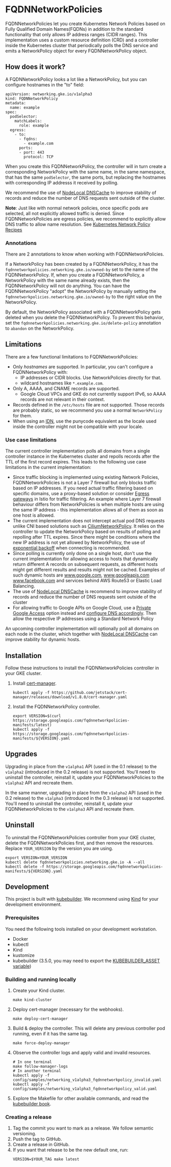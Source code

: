 # FQDNNetworkPolicies

FQDNNetworkPolicies let you create Kubernetes Network Policies based on Fully
Qualified Domain Names(FQDNs) in addition to the standard functionality that
only allows IP address ranges (CIDR ranges). This implementation uses a custom
resource definition (CRD) and a controller inside the Kubernetes cluster that
periodically polls the DNS service and emits a NetworkPolicy object for every FQDNNetworkPolicy
object. 

## How does it work?

A FQDNNetworkPolicy looks a lot like a NetworkPolicy, but you can configure hostnames
in the "to" field:

```
apiVersion: networking.gke.io/v1alpha3
kind: FQDNNetworkPolicy
metadata:
  name: example
spec:
  podSelector:
    matchLabels:
      role: example
  egress:
    - to:
      - fqdns:
        - example.com
      ports:
      - port: 443
        protocol: TCP
```

When you create this FQDNNetworkPolicy, the controller will in turn create a corresponding NetworkPolicy with
the same name, in the same namespace, that has the same `podSelector`, the same ports, but replacing
the hostnames with corresponding IP addresss it received by polling.

We recommend the use of [NodeLocal DNSCache](https://kubernetes.io/docs/tasks/administer-cluster/nodelocaldns/) to improve stability of records and reduce the number of DNS requests sent outside of the cluster.

**Note**: Just like with normal network policies, once specific pods are selected,
   all not explicitly allowed traffic is denied. Since FQDNNetworkPolicies are
   egress policies, we recommend to explicitly allow DNS traffic to allow name
   resolution. See
   [Kubernetes Network Policy Recipes](https://github.com/ahmetb/kubernetes-network-policy-recipes/blob/master/11-deny-egress-traffic-from-an-application.md#allowing-dns-traffic)

### Annotations

There are 2 annotations to know when working with FQDNNetworkPolicies.

If a NetworkPolicy has been created by a FQDNNetworkPolicy, it has the `fqdnnetworkpolicies.networking.gke.io/owned-by`
set to the name of the FQDNNetworkPolicy. If, when you create a FQDNNetworkPolicy, a NetworkPolicy with the same name
already exists, then the FQDNNetworkPolicy will not do anything. You can have the FQDNNetworkPolicy "adopt" the
NetworkPolicy by manually setting the `fqdnnetworkpolicies.networking.gke.io/owned-by` to the right value on the
NetworkPolicy.

By default, the NetworkPolicy associated with a FQDNNetworkPolicy gets deleted when you delete the FQDNNetworkPolicy.
To prevent this behavior, set the `fqdnnetworkpolicies.networking.gke.io/delete-policy` annotation to `abandon` on the
NetworkPolicy.

## Limitations

There are a few functional limitations to FQDNNetworkPolicies:

* Only *hostnames* are supported. In particular, you can't configure a FQDNNetworkPolicy with:
  * IP addresses or CIDR blocks. Use NetworkPolicies directly for that.
  * wildcard hostnames like `*.example.com`.
* Only A, AAAA, and CNAME records are supported.
  * Google Cloud VPCs and GKE do not currently support IPv6, so AAAA records are not relevant in their context.
* Records defined in the `/etc/hosts` file are not supported. Those records are probably static, so we recommend you use
  a normal `NetworkPolicy` for them.
* When using an [IDN](https://en.wikipedia.org/wiki/Internationalized_domain_name),
  use the punycode equivalent as the locale used inside the controller might not
  be compatible with your locale.

### Use case limitations

The current controller implementation polls all domains from a single controller
instance in the Kubernetes cluster and repolls records after the TTL of the
first record expires. This leads to the following use case limitations in the
current implementation:

-  Since traffic blocking is implemented using existing Network Policies,
   FQDNNetworkPolicies is not a Layer 7 firewall but only blocks traffic based
   on IP addresses. If you need actual traffic filtering based on specific
   domains, use a proxy-based solution or consider
   [Egress gateways](https://istio.io/latest/docs/tasks/traffic-management/egress/egress-gateway/)
   in Istio for traffic filtering. An example where Layer 7 firewall behaviour
   differs from NetworkPolicies is when multiple hosts are using the same IP
   address - this implementation allows all of them as soon as one host is allowed.
-  The current implementation does not intercept actual pod DNS requests
   unlike CNI based solutions such as
   [CiliumNetworkPolicy](https://docs.cilium.io/en/v1.9/concepts/kubernetes/policy/#ciliumnetworkpolicy).
   It relies on the controller to update the NetworkPolicy based on results of
   polling and repolling after TTL expires. Since there might be conditions where the new IP address is not yet allowed by NetworkPolicy, the use of  [exponential backoff](https://en.wikipedia.org/wiki/Exponential_backoff) when connecting is recommended.
-  Since polling is currently only done on a single host, don't use the
   current implementation for allowing access to hosts that dynamically return
   different A records on subsequent requests, as different hosts might get
   different results and results might not be cached. Examples of such dynamic
   hosts are www.google.com, www.googleapis.com www.facebook.com and services
   behind AWS Route53 or Elastic Load Balancing. 
-  The use of
   [NodeLocal DNSCache](https://kubernetes.io/docs/tasks/administer-cluster/nodelocaldns/)
   is recommend to improve stability of records and reduce the number of DNS
   requests sent outside of the cluster 
-  For allowing traffic to Google APIs on Google Cloud, use a
   [Private Google Access](https://cloud.google.com/vpc/docs/configure-private-google-access)
   option instead and
   [configure DNS accordingly](https://cloud.google.com/vpc/docs/configure-private-google-access#config-domain).
   Then allow the respective IP addresses using a Standard Network Policy

An upcoming controller implementation will optionally poll all domains on each
node in the cluster, which together with
[NodeLocal DNSCache](https://kubernetes.io/docs/tasks/administer-cluster/nodelocaldns/)
can improve stability for dynamic hosts.

## Installation

Follow these instructions to install the FQDNNetworkPolicies controller in your GKE cluster.

1. Install [cert-manager](https://cert-manager.io/docs/installation/kubernetes/).

   ```
   kubectl apply -f https://github.com/jetstack/cert-manager/releases/download/v1.8.0/cert-manager.yaml
   ```

1. Install the FQDNNetworkPolicy controller.

   ```
   export VERSION=$(curl https://storage.googleapis.com/fqdnnetworkpolicies-manifests/latest)
   kubectl apply -f https://storage.googleapis.com/fqdnnetworkpolicies-manifests/${VERSION}.yaml
   ```

## Upgrades

Upgrading in place from the `v1alpha1` API (used in the 0.1 release) to the
`v1alpha2` (introduced in the 0.2 release) is not supported. You'll need to
uninstall the controller, reinstall it, update your FQDNNetworkPolicies to the
`v1alpha2` API and recreate them.

In the same manner, upgrading in place from the `v1alpha2` API (used in the 0.2 release) to the
`v1alpha3` (introduced in the 0.3 release) is not supported. You'll need to
uninstall the controller, reinstall it, update your FQDNNetworkPolicies to the
`v1alpha3` API and recreate them.

## Uninstall

To uninstall the FQDNNetworkPolicies controller from your GKE cluster, delete the FQDNNetworkPolicies first,
and then remove the resources.
Replace `YOUR_VERSION` by the version you are using.

```
export VERSION=YOUR_VERSION
kubectl delete fqdnnetworkpolicies.networking.gke.io -A --all
kubectl delete -f https://storage.googleapis.com/fqdnnetworkpolicies-manifests/${VERSION}.yaml
```

## Development

This project is built with [kubebuilder](https://book.kubebuilder.io/introduction.html).
We recommend using [Kind](https://kind.sigs.k8s.io/docs/user/quick-start/) for your development environment.

### Prerequisites
You need the following tools installed on your development workstation.
* Docker
* kubectl
* Kind
* kustomize
* kubebuilder (3.5.0, you may need to export the [KUBEBUILDER_ASSET variable](https://book.kubebuilder.io/quick-start.html))

### Building and running locally

1. Create your Kind cluster.

    ```
    make kind-cluster
    ```

1. Deploy cert-manager (necessary for the webhooks).

   ```
   make deploy-cert-manager
   ```

1. Build & deploy the controller. This will delete any previous controller pod running, even if it has the same tag.

   ```
   make force-deploy-manager
   ```

1. Observe the controller logs and apply valid and invalid resources.

   ```
   # In one terminal
   make follow-manager-logs
   # In another terminal
   kubectl apply -f config/samples/networking_v1alpha3_fqdnnetworkpolicy_invalid.yaml
   kubectl apply -f config/samples/networking_v1alpha3_fqdnnetworkpolicy_valid.yaml
   ```

1. Explore the Makefile for other available commands, and read the [kubebuilder book](https://book.kubebuilder.io/introduction.html).

### Creating a release

1. Tag the commit you want to mark as a release. We follow semantic versioning.
1. Push the tag to GitHub.
1. Create a release in GitHub.
1. If you want that release to be the new default one, run:
   ```
   VERSION=$YOUR_TAG make latest
   ```

